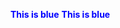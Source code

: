 <span style="color:blue; font-weight:bold">This is blue</span>
<span style="color:blue; font-weight:bold">This is blue</span>
